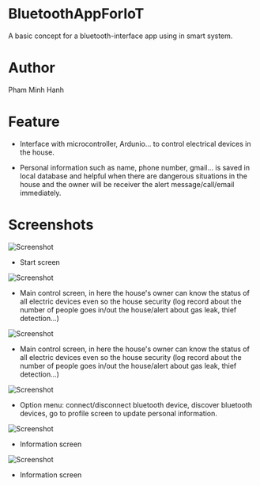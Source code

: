 # BluetoothAppForIoT

A basic concept for a bluetooth-interface app using in smart system. 

# Author

Pham Minh Hanh

# Feature

- Interface with microcontroller, Ardunio... to control electrical devices in the house.

- Personal information such as name, phone number, gmail... is saved in local database and helpful when there are dangerous situations in the house and the owner will be receiver the alert message/call/email immediately.

# Screenshots

![Screenshot](https://github.com/phamminhhanhuet/BluetoothAppForIoT/blob/main/Start.png?raw=true)

- Start screen



![Screenshot](https://github.com/phamminhhanhuet/BluetoothAppForIoT/blob/main/Control.png?raw=true)

- Main control screen, in here the house's owner can know the status of all electric devices even so the house security (log record about the number of people goes in/out the house/alert about gas leak, thief detection...) 



![Screenshot](https://github.com/phamminhhanhuet/BluetoothAppForIoT/blob/main/Control(2).png?raw=true)

- Main control screen, in here the house's owner can know the status of all electric devices even so the house security (log record about the number of people goes in/out the house/alert about gas leak, thief detection...) 




![Screenshot](https://github.com/phamminhhanhuet/BluetoothAppForIoT/blob/main/Option.png?raw=true)

- Option menu: connect/disconnect bluetooth device, discover bluetooth devices, go to profile screen to update personal information.



![Screenshot](https://github.com/phamminhhanhuet/BluetoothAppForIoT/blob/main/Profile.png?raw=true)

- Information screen



![Screenshot](https://github.com/phamminhhanhuet/BluetoothAppForIoT/blob/main/Profile(2).png?raw=true)

- Information screen
